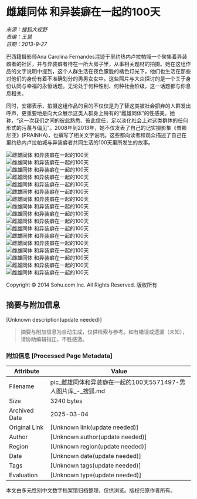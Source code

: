 # 雌雄同体 和异装癖在一起的100天

_来源：搜狐大视野_  
_责编：王慧_  
_日期：2013-9-27_

巴西籍摄影师Ana Carolina Fernandes混迹于里约热内卢拉帕城一个聚集着异装癖者的社区，并与异装癖者待在一所大房子里，从事相关题材的拍摄。她在这组作品的文字说明中提到，这个人群生活在夜色朦胧的橘色灯光下，他们也生活在那些对他们的身份有着不准确划分的男男女女中。这些照片与大众探讨的是一个关于身份认同与幸福的永恒话题。无论处于何种性别、何种社会阶级，这一话题都与你息息相关。 

同时，安娜表示，拍摄这组作品的目的不仅仅是为了替这类被社会摒弃的人群发出呼声，更重要地是向大众展示这类人群身上特有的“雌雄同体”的性感美。她称，“这一次我们之间的彼此熟悉、彼此信任，足以淡化社会上对这类群体的任何形式的污蔑与偏见”。2008年到2013年，她不仅发表了自己的记实摄影集《普赖尼亚》(PRAINHA)，也撰写了相关文字说明。这些都向读者和观众描述了自己在里约热内卢拉帕城与异装癖者共同生活的100天里所发生的故事。

![雌雄同体 和异装癖在一起的100天](http://m1.biz.itc.cn/pic/new/stn/12/15/Img5571512_stn.jpg)  
![雌雄同体 和异装癖在一起的100天](http://m4.biz.itc.cn/pic/new/stn/11/15/Img5571511_stn.jpg)  
![雌雄同体 和异装癖在一起的100天](http://m3.biz.itc.cn/pic/new/stn/10/15/Img5571510_stn.jpg)  
![雌雄同体 和异装癖在一起的100天](http://m2.biz.itc.cn/pic/new/stn/09/15/Img5571509_stn.jpg)  
![雌雄同体 和异装癖在一起的100天](http://m1.biz.itc.cn/pic/new/stn/08/15/Img5571508_stn.jpg)  
![雌雄同体 和异装癖在一起的100天](http://m4.biz.itc.cn/pic/new/stn/07/15/Img5571507_stn.jpg)  
![雌雄同体 和异装癖在一起的100天](http://m3.biz.itc.cn/pic/new/stn/06/15/Img5571506_stn.jpg)  
![雌雄同体 和异装癖在一起的100天](http://m2.biz.itc.cn/pic/new/stn/05/15/Img5571505_stn.jpg)  
![雌雄同体 和异装癖在一起的100天](http://m1.biz.itc.cn/pic/new/stn/04/15/Img5571504_stn.jpg)  
![雌雄同体 和异装癖在一起的100天](http://m4.biz.itc.cn/pic/new/stn/03/15/Img5571503_stn.jpg)  
![雌雄同体 和异装癖在一起的100天](http://m3.biz.itc.cn/pic/new/stn/02/15/Img5571502_stn.jpg)  
![雌雄同体 和异装癖在一起的100天](http://m2.biz.itc.cn/pic/new/stn/01/15/Img5571501_stn.jpg)  
![雌雄同体 和异装癖在一起的100天](http://m1.biz.itc.cn/pic/new/stn/00/15/Img5571500_stn.jpg)  
![雌雄同体 和异装癖在一起的100天](http://m4.biz.itc.cn/pic/new/stn/99/14/Img5571499_stn.jpg)  
![雌雄同体 和异装癖在一起的100天](http://m3.biz.itc.cn/pic/new/stn/98/14/Img5571498_stn.jpg)  
![雌雄同体 和异装癖在一起的100天](http://m2.biz.itc.cn/pic/new/stn/97/14/Img5571497_stn.jpg)  
![雌雄同体 和异装癖在一起的100天](http://m1.biz.itc.cn/pic/new/stn/96/14/Img5571496_stn.jpg)  

Copyright © 2014 Sohu.com Inc. All Rights Reserved. 版权所有
<!-- tcd_original_link http://pic.men.sohu.com/detail-485434-15.shtml -->


## 摘要与附加信息

<!-- tcd_abstract -->
[Unknown description(update needed)]
<!-- tcd_abstract_end -->

> 摘要与附加信息为自动生成，仅供检索与参考。如有错误或遗漏（未知），请协助编辑指正，不胜感激。

### 附加信息 [Processed Page Metadata]

| Attribute       | Value                                  |
|-----------------|----------------------------------------|
| Filename        | pic_雌雄同体和异装癖在一起的100天5571497-男人图片库_-_搜狐.md                             |
| Size            | 3240 bytes                           |
| Archived Date   | 2025-03-04                             |
| Original Link   | [Unknown link(update needed)]                       |
| Author          | [Unknown author(update needed)]                               |
| Region          | [Unknown region(update needed)]                               |
| Date            | [Unknown date(update needed)]                                 |
| Tags            | [Unknown tags(update needed)]                                 |
| Evaluation            | [Unknown type(update needed)]                                 |
<!-- tcd_table_end -->

本文由多元性别中文数字档案馆归档整理，仅供浏览。版权归原作者所有。
